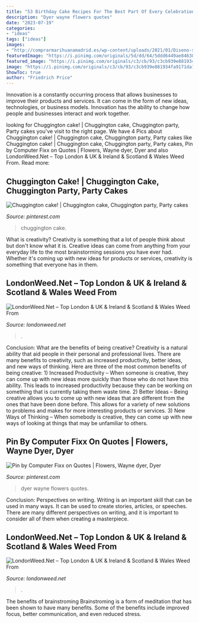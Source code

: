 ```yaml
---
title: "53 Birthday Cake Recipes For The Best Part Of Every Celebration ~ Chuggington Cake"
description: "Dyer wayne flowers quotes"
date: "2023-07-19"
categories:
- "ideas"
tags: ["ideas"]
images:
- "http://comprarmarihuanamadrid.es/wp-content/uploads/2021/01/Diseno-sin-titulo-2021-01-25T143759.656.jpg"
featuredImage: "https://i.pinimg.com/originals/5d/dd/64/5ddd6449ae846387e5cb74fa0286f2d5.jpg"
featured_image: "https://i.pinimg.com/originals/c3/cb/93/c3cb939e881934fa9171da1d58c8f8fb.jpg"
image: "https://i.pinimg.com/originals/c3/cb/93/c3cb939e881934fa9171da1d58c8f8fb.jpg"
ShowToc: true
author: "Friedrich Price"
---
```



Innovation is a constantly occurring process that allows businesses to improve their products and services. It can come in the form of new ideas, technologies, or business models. Innovation has the ability to change how people and businesses interact and work together.

	

		
looking for Chuggington cake! | Chuggington cake, Chuggington party, Party cakes you've visit to the right page. We have 4 Pics about Chuggington cake! | Chuggington cake, Chuggington party, Party cakes like Chuggington cake! | Chuggington cake, Chuggington party, Party cakes, Pin by Computer Fixx on Quotes | Flowers, Wayne dyer, Dyer and also LondonWeed.Net – Top London &amp; UK &amp; Ireland &amp; Scotland &amp; Wales Weed From. Read more:
		
    
## Chuggington Cake! | Chuggington Cake, Chuggington Party, Party Cakes

<img loading=lazy src="https://i.pinimg.com/originals/5d/dd/64/5ddd6449ae846387e5cb74fa0286f2d5.jpg" onerror="this.onerror=null;this.src='https://tse1.mm.bing.net/th?id=OIP.FJ94lTqdgYNiGjvQQ6REiwHaJ4&amp;pid=15.1';" alt="Chuggington cake! | Chuggington cake, Chuggington party, Party cakes">

_Source: pinterest.com_

>chuggington cake. 

	

What is creativity?
Creativity is something that a lot of people think about but don't know what it is. Creative ideas can come from anything from your everyday life to the most brainstorming sessions you have ever had. Whether it's coming up with new ideas for products or services, creativity is something that everyone has in them.

    
## LondonWeed.Net – Top London &amp; UK &amp; Ireland &amp; Scotland &amp; Wales Weed From

<img loading=lazy src="http://comprarmarihuanamadrid.es/wp-content/uploads/2021/01/Diseno-sin-titulo-2021-01-25T143759.656.jpg" onerror="this.onerror=null;this.src='https://tse4.mm.bing.net/th?id=OIP.chNPBo69iMqZDV_GwHBWAgAAAA&amp;pid=15.1';" alt="LondonWeed.Net – Top London &amp; UK &amp; Ireland &amp; Scotland &amp; Wales Weed From">

_Source: londonweed.net_

>. 

	

Conclusion: What are the benefits of being creative?
Creativity is a natural ability that aid people in their personal and professional lives. There are many benefits to creativity, such as increased productivity, better ideas, and new ways of thinking. Here are three of the most common benefits of being creative: 1) Increased Productivity – When someone is creative, they can come up with new ideas more quickly than those who do not have this ability. This leads to increased productivity because they can be working on something that is currently taking them waste time. 2) Better Ideas – Being creative allows you to come up with new ideas that are different from the ones that have been done before. This allows for a variety of new solutions to problems and makes for more interesting products or services. 3) New Ways of Thinking – When somebody is creative, they can come up with new ways of looking at things that may be unfamiliar to others.

    
## Pin By Computer Fixx On Quotes | Flowers, Wayne Dyer, Dyer

<img loading=lazy src="https://i.pinimg.com/originals/c3/cb/93/c3cb939e881934fa9171da1d58c8f8fb.jpg" onerror="this.onerror=null;this.src='https://tse2.mm.bing.net/th?id=OIP.6jpo18K160IK2RRmDSg0XAHaHZ&amp;pid=15.1';" alt="Pin by Computer Fixx on Quotes | Flowers, Wayne dyer, Dyer">

_Source: pinterest.com_

>dyer wayne flowers quotes. 

	

Conclusion: Perspectives on writing.
Writing is an important skill that can be used in many ways. It can be used to create stories, articles, or speeches. There are many different perspectives on writing, and it is important to consider all of them when creating a masterpiece.

    
## LondonWeed.Net – Top London &amp; UK &amp; Ireland &amp; Scotland &amp; Wales Weed From

<img loading=lazy src="https://londonweed.net/wp-content/uploads/2020/10/irelandcannabis-300x197.jpg" onerror="this.onerror=null;this.src='https://tse1.mm.bing.net/th?id=OIP.yK0HsEry_qYUFgmqdG_BzAAAAA&amp;pid=15.1';" alt="LondonWeed.Net – Top London &amp; UK &amp; Ireland &amp; Scotland &amp; Wales Weed From">

_Source: londonweed.net_

>. 

	

The benefits of brainstroming
Brainstroming is a form of meditation that has been shown to have many benefits. Some of the benefits include improved focus, better communication, and even reduced stress.

